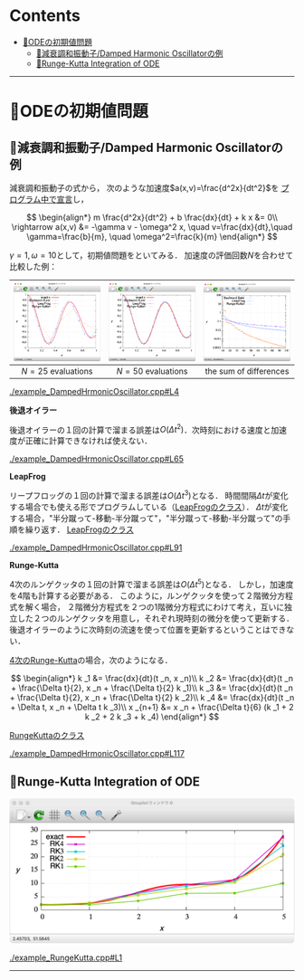 # Contents

- [🐋ODEの初期値問題](#🐋ODEの初期値問題)
    - [🪼減衰調和振動子/Damped Harmonic Oscillatorの例](#🪼減衰調和振動子/Damped-Harmonic-Oscillatorの例)
    - [🪼Runge-Kutta Integration of ODE](#🪼Runge-Kutta-Integration-of-ODE)


---
# 🐋ODEの初期値問題 

## 🪼減衰調和振動子/Damped Harmonic Oscillatorの例 

減衰調和振動子の式から，
次のような加速度$`a(x,v)=\frac{d^2x}{dt^2}`$を
[プログラム中で宣言](../../builds/build_ODE/example_DampedHrmonicOscillator.cpp#L35)し，

$$
\begin{align*}
m \frac{d^2x}{dt^2} + b \frac{dx}{dt} + k x &= 0\\
\rightarrow a(x,v) &= -\gamma v - \omega^2 x, \quad v=\frac{dx}{dt},\quad \gamma=\frac{b}{m}, \quad \omega^2=\frac{k}{m}
\end{align*}
$$

$`\gamma = 1, \omega = 10`$として，初期値問題をといてみる．
加速度の評価回数$`N`$を合わせて比較した例：

| ![](figN25.png) | ![](figN50.png) |  ![](figError.png) |
|:---:|:---:|:---:|
|$`N=25`$ evaluations|$`N=50`$ evaluations|the sum of differences|


[./example_DampedHrmonicOscillator.cpp#L4](./example_DampedHrmonicOscillator.cpp#L4)


**後退オイラー**

後退オイラーの１回の計算で溜まる誤差は$`O(\Delta t^2)`$．次時刻における速度と加速度が正確に計算できなければ使えない．


[./example_DampedHrmonicOscillator.cpp#L65](./example_DampedHrmonicOscillator.cpp#L65)


**LeapFrog**

リープフロッグの１回の計算で溜まる誤差は$`O({\Delta t}^3)`$となる．
時間間隔$`\Delta t`$が変化する場合でも使える形でプログラムしている（[LeapFrogのクラス](../../include/integrationOfODE.hpp#L294)）．
$`\Delta t`$が変化する場合，"半分蹴って-移動-半分蹴って"，"半分蹴って-移動-半分蹴って"の手順を繰り返す．
[LeapFrogのクラス](../../include/integrationOfODE.hpp#L294)


[./example_DampedHrmonicOscillator.cpp#L91](./example_DampedHrmonicOscillator.cpp#L91)


**Runge-Kutta**

4次のルンゲクッタの１回の計算で溜まる誤差は$`O({\Delta t}^5)`$となる．
しかし，加速度を4階も計算する必要がある．
このように，ルンゲクッタを使って２階微分方程式を解く場合，
２階微分方程式を２つの1階微分方程式にわけて考え，互いに独立した２つのルンゲクッタを用意し，それぞれ現時刻の微分を使って更新する．
後退オイラーのように次時刻の流速を使って位置を更新するということはできない．

[4次のRunge-Kutta](../../include/integrationOfODE.hpp#L154)の場合，次のようになる．

$$
\begin{align*}
k _1 &= \frac{dx}{dt}(t _n, x _n)\\
k _2 &= \frac{dx}{dt}(t _n + \frac{\Delta t}{2}, x _n + \frac{\Delta t}{2} k _1)\\
k _3 &= \frac{dx}{dt}(t _n + \frac{\Delta t}{2}, x _n + \frac{\Delta t}{2} k _2)\\
k _4 &= \frac{dx}{dt}(t _n + \Delta t, x _n + \Delta t k _3)\\
x _{n+1} &= x _n + \frac{\Delta t}{6} (k _1 + 2 k _2 + 2 k _3 + k _4)
\end{align*}
$$

[RungeKuttaのクラス](../../include/integrationOfODE.hpp#L11)


[./example_DampedHrmonicOscillator.cpp#L117](./example_DampedHrmonicOscillator.cpp#L117)


## 🪼Runge-Kutta Integration of ODE 

![](RK.png)


[./example_RungeKutta.cpp#L1](./example_RungeKutta.cpp#L1)


---
